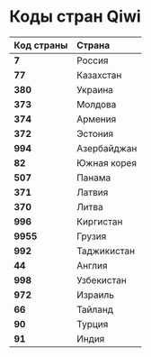 # Коды стран Qiwi

| Код страны | Страна |
| :--- | :--- |
| **7** | Россия |
| **77** | Казахстан |
| **380** | Украина |
| **373** | Молдова |
| **374** | Армения |
| **372** | Эстония |
| **994** | Азербайджан |
| **82** | Южная корея |
| **507** | Панама |
| **371** | Латвия |
| **370** | Литва |
| **996** | Киргистан |
| **9955** | Грузия |
| **992** | Таджикистан |
| **44** | Англия |
| **998** | Узбекистан |
| **972** | Израиль |
| **66** | Тайланд |
| **90** | Турция |
| **91** | Индия |

